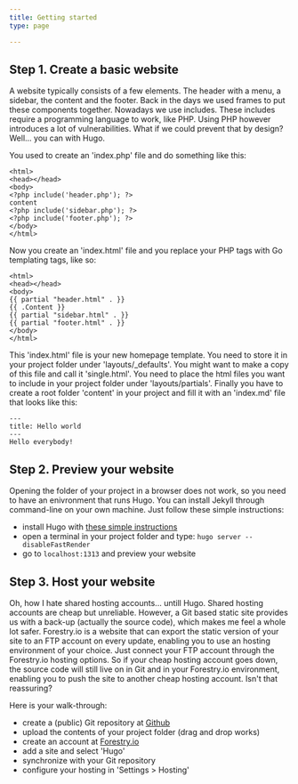 ```yaml
---
title: Getting started
type: page

---
```


## Step 1. Create a basic website

A website typically consists of a few elements. The header with a menu, a sidebar, the content and the footer. Back in the days we used frames to put these components together. Nowadays we use includes. These includes require a programming language to work, like PHP. Using PHP however introduces a lot of vulnerabilities. What if we could prevent that by design? Well... you can with Hugo.

You used to create an 'index.php' file and do something like this:

```
<html>
<head></head>
<body>
<?php include('header.php'); ?>
content
<?php include('sidebar.php'); ?>
<?php include('footer.php'); ?>
</body>
</html>
```

Now you create an 'index.html' file and you replace your PHP tags with Go templating tags, like so:

```
<html>
<head></head>
<body>
{{ partial "header.html" . }}
{{ .Content }}
{{ partial "sidebar.html" . }}
{{ partial "footer.html" . }}
</body>
</html>
```

This 'index.html' file is your new homepage template. You need to store it in your project folder under 'layouts/_defaults'. You might want to make a copy of this file and call it 'single.html'. You need to place the html files you want to include in your project folder under 'layouts/partials'. Finally you have to create a root folder 'content' in your project and fill it with an 'index.md' file that looks like this:


```
---
title: Hello world
---
Hello everybody!
```

## Step 2. Preview your website

Opening the folder of your project in a browser does not work, so you need to have an enivronment that runs Hugo. You can install Jekyll through command-line on your own machine. Just follow these simple instructions:

* install Hugo with [these simple instructions](https://gohugo.io/getting-started/installing/)
* open a terminal in your project folder and type: `hugo server --disableFastRender`
* go to `localhost:1313` and preview your website

## Step 3. Host your website

Oh, how I hate shared hosting accounts... untill Hugo. Shared hosting accounts are cheap but unreliable. However, a Git based static site provides us with a back-up (actually the source code), which makes me feel a whole lot safer. Forestry.io is a website that can export the static version of your site to an FTP account on every update, enabling you to use an hosting environment of your choice. Just connect your FTP account through the Forestry.io hosting options. So if your cheap hosting account goes down, the source code will still live on in Git and in your Forestry.io environment, enabling you to push the site to another cheap hosting account. Isn't that reassuring? 

Here is your walk-through:

* create a (public) Git repository at [Github](https://github.com/)
* upload the contents of your project folder (drag and drop works)
* create an account at [Forestry.io](https://forestry.io/)
* add a site and select 'Hugo'
* synchronize with your Git repository
* configure your hosting in 'Settings > Hosting'